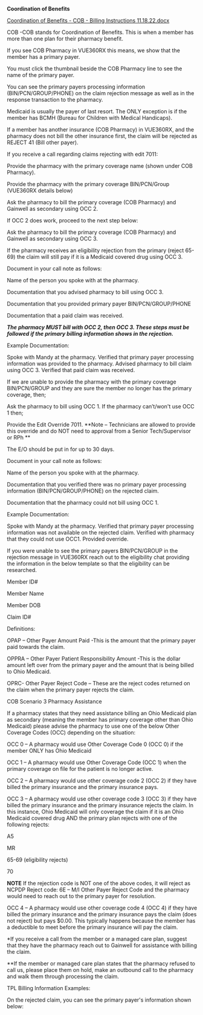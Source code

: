 **Coordination of Benefits** 

[Coordination of Benefits - COB - Billing Instructions 11.18.22.docx](https://mygainwell-my.sharepoint.com.mcas.ms/:w:/g/personal/jessica_cain_gainwelltechnovlogies_com/EZXs06cDYjRBosZXdgRxCXYBuEO28Mi43BDXn5z6X31tow?e=GeZWGa)
  

COB -COB stands for Coordination of Benefits.  This is when a member has more than one plan for their pharmacy benefit.  

If you see COB Pharmacy in VUE360RX this means, we show that the member has a primary payer.  

You must click the thumbnail beside the COB Pharmacy line to see the name of the primary payer.  

You can see the primary payers processing information (BIN/PCN/GROUP/PHONE) on the claim rejection message as well as in the response transaction to the pharmacy.  

 

Medicaid is usually the payer of last resort.  The ONLY exception is if the member has BCMH (Bureau for Children with Medical Handicaps). 

If a member has another insurance (COB Pharmacy) in VUE360RX, and the pharmacy does not bill the other insurance first, the claim will be rejected as REJECT 41 (Bill other payer). 

  

If you receive a call regarding claims rejecting with edit 7011: 

Provide the pharmacy with the primary coverage name (shown under COB Pharmacy). 

Provide the pharmacy with the primary coverage BIN/PCN/Group (VUE360RX details below) 

Ask the pharmacy to bill the primary coverage (COB Pharmacy) and Gainwell as secondary using OCC 2. 

If OCC 2 does work, proceed to the next step below:  

Ask the pharmacy to bill the primary coverage (COB Pharmacy) and Gainwell as secondary using OCC 3.  

If the pharmacy receives an eligibility rejection from the primary (reject 65-69) the claim will still pay if it is a Medicaid covered drug using OCC 3.  

Document in your call note as follows: 

Name of the person you spoke with at the pharmacy.  

Documentation that you advised pharmacy to bill using OCC 3. 

Documentation that you provided primary payer BIN/PCN/GROUP/PHONE 

Documentation that a paid claim was received. 

 

***The pharmacy MUST bill with OCC 2, then OCC 3. These steps must be followed if the primary billing information shows in the rejection.*** 

 

 

Example Documentation: 

 

Spoke with Mandy at the pharmacy.  Verified that primary payer processing information was provided to the pharmacy. Advised pharmacy to bill claim using OCC 3.  Verified that paid claim was received.    

  

If we are unable to provide the pharmacy with the primary coverage BIN/PCN/GROUP and they are sure the member no longer has the primary coverage, then; 

Ask the pharmacy to bill using OCC 1.  If the pharmacy can’t/won't use OCC 1 then; 

Provide the Edit Override 7011. **Note – Technicians are allowed to provide this override and do NOT need to approval from a Senior Tech/Supervisor or RPh ** 

The E/O should be put in for up to 30 days.  

Document in your call note as follows: 

Name of the person you spoke with at the pharmacy.  

Documentation that you verified there was no primary payer processing information (BIN/PCN/GROUP/PHONE) on the rejected claim. 

Documentation that the pharmacy could not bill using OCC 1. 

 

 

Example Documentation:  

 

Spoke with Mandy at the pharmacy.  Verified that primary payer processing information was not available on the rejected claim.  Verified with pharmacy that they could not use OCC1.  Provided override.   

 

 

If you were unable to see the primary payers BIN/PCN/GROUP in the rejection message in VUE360RX reach out to the eligibility chat providing the information in the below template so that the eligibility can be researched.  

Member ID# 

Member Name 

Member DOB 

Claim ID# 

 

 

 

Definitions: 

 

OPAP – Other Payer Amount Paid -This is the amount that the primary payer paid towards the claim. 

 

OPPRA – Other Payer Patient Responsibility Amount -This is the dollar amount left over from the primary payer and the amount that is being billed to Ohio Medicaid. 

 

OPRC- Other Payer Reject Code – These are the reject codes returned on the claim when the primary payer rejects the claim.  

  

COB Scenario 3 Pharmacy Assistance  

 

If a pharmacy states that they need assistance billing an Ohio Medicaid plan as secondary (meaning the member has primary coverage other than Ohio Medicaid) please advise the pharmacy to use one of the below Other Coverage Codes (OCC) depending on the situation: 

 

 

OCC 0 – A pharmacy would use Other Coverage Code 0 (OCC 0) if the member ONLY has Ohio Medicaid  

OCC 1 – A pharmacy would use Other Coverage Code (OCC 1) when the primary coverage on file for the patient is no longer active.  

OCC 2 – A pharmacy would use other coverage code 2 (OCC 2) if they have billed the primary insurance and the primary insurance pays. 

OCC 3 – A pharmacy would use other coverage code 3 (OCC 3) if they have billed the primary insurance and the primary insurance rejects the claim.   In this instance, Ohio Medicaid will only coverage the claim if it is an Ohio Medicaid covered drug AND the primary plan rejects with one of the following rejects: 

A5 

MR 

65-69 (eligibility rejects) 

70 

 

**NOTE** If the rejection code is NOT one of the above codes, it will reject as NCPDP Reject code: 6E – M/I Other Payer Reject Code and the pharmacy would need to reach out to the primary payer for resolution.  

  

OCC 4 – A pharmacy would use other coverage code 4 (OCC 4) if they have billed the primary insurance and the primary insurance pays the claim (does not reject) but pays $0.00.   This typically happens because the member has a deductible to meet before the primary insurance will pay the claim.  

  

*If you receive a call from the member or a managed care plan, suggest that they have the pharmacy reach out to Gainwell for assistance with billing the claim.   

**If the member or managed care plan states that the pharmacy refused to call us, please place them on hold, make an outbound call to the pharmacy and walk them through processing the claim.  

  

TPL Billing Information Examples: 

 

On the rejected claim, you can see the primary payer's information shown below:  
